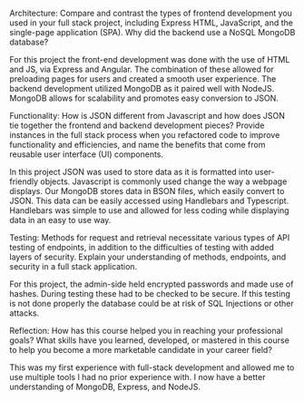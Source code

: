 Architecture:
Compare and contrast the types of frontend development you used in your full stack project, including Express HTML, JavaScript, and the single-page application (SPA).
Why did the backend use a NoSQL MongoDB database?

  For this project the front-end development was done with the use of HTML and JS, via Express and Angular. The combination of these allowed for preloading pages for users and created a smooth user experience. The backend development utilized MongoDB as it paired well with NodeJS. MongoDB allows for scalability and promotes easy conversion to JSON.

Functionality:
How is JSON different from Javascript and how does JSON tie together the frontend and backend development pieces?
Provide instances in the full stack process when you refactored code to improve functionality and efficiencies, and name the benefits that come from reusable user interface (UI) components.
  
  In this project JSON was used to store data as it is formatted into user-friendly objects. Javascript is commonly used change the way a webpage displays. Our MongoDB stores data in BSON files, which easily convert to JSON. This data can be easily accessed using Handlebars and Typescript. Handlebars was simple to use and allowed for less coding while displaying data in an easy to use way.

Testing:
Methods for request and retrieval necessitate various types of API testing of endpoints, in addition to the difficulties of testing with added layers of security. Explain your understanding of methods, endpoints, and security in a full stack application.
 
 For this project, the admin-side held encrypted passwords and made use of hashes. During testing these had to be checked to be secure. If this testing is not done properly the database could be at risk of SQL Injections or other attacks.

Reflection:
How has this course helped you in reaching your professional goals? What skills have you learned, developed, or mastered in this course to help you become a more marketable candidate in your career field?
 
 This was my first experience with full-stack development and allowed me to use multiple tools I had no prior experience with. I now have a better understanding of MongoDB, Express, and NodeJS.
